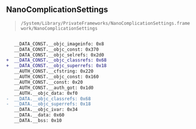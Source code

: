 ## NanoComplicationSettings

> `/System/Library/PrivateFrameworks/NanoComplicationSettings.framework/NanoComplicationSettings`

```diff

   __DATA_CONST.__objc_imageinfo: 0x8
   __DATA_CONST.__objc_const: 0x370
   __DATA_CONST.__objc_selrefs: 0x2d0
+  __DATA_CONST.__objc_classrefs: 0x68
+  __DATA_CONST.__objc_superrefs: 0x18
   __AUTH_CONST.__cfstring: 0x220
   __AUTH_CONST.__objc_const: 0x160
   __AUTH_CONST.__const: 0x20
   __AUTH_CONST.__auth_got: 0x1d0
   __AUTH.__objc_data: 0xf0
-  __DATA.__objc_classrefs: 0x68
-  __DATA.__objc_superrefs: 0x18
   __DATA.__objc_ivar: 0x34
   __DATA.__data: 0x60
   __DATA.__bss: 0x10

```
